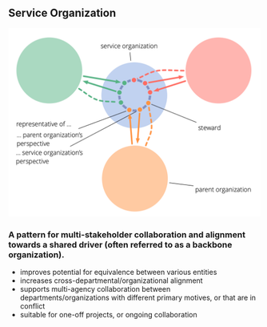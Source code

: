 ## Service Organization


![right,fit](img/structural-patterns/service-organization-text.png)


### A pattern for multi-stakeholder collaboration and alignment towards a shared driver (often referred to as a backbone organization).

* improves potential for equivalence between various entities
* increases cross-departmental/organizational alignment
* supports multi-agency collaboration between departments/organizations with different primary motives, or that are in conflict
* suitable for one-off projects, or ongoing collaboration
